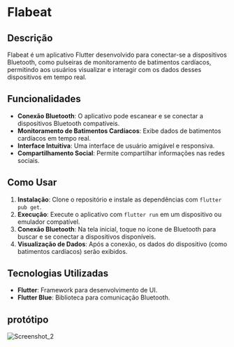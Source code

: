 # Flabeat

## Descrição

Flabeat é um aplicativo Flutter desenvolvido para conectar-se a dispositivos Bluetooth, como pulseiras de monitoramento de batimentos cardíacos, permitindo aos usuários visualizar e interagir com os dados desses dispositivos em tempo real.

## Funcionalidades

- **Conexão Bluetooth**: O aplicativo pode escanear e se conectar a dispositivos Bluetooth compatíveis.
- **Monitoramento de Batimentos Cardíacos**: Exibe dados de batimentos cardíacos em tempo real.
- **Interface Intuitiva**: Uma interface de usuário amigável e responsiva.
- **Compartilhamento Social**: Permite compartilhar informações nas redes sociais.

## Como Usar

1. **Instalação**: Clone o repositório e instale as dependências com `flutter pub get`.
2. **Execução**: Execute o aplicativo com `flutter run` em um dispositivo ou emulador compatível.
3. **Conexão Bluetooth**: Na tela inicial, toque no ícone de Bluetooth para buscar e se conectar a dispositivos disponíveis.
4. **Visualização de Dados**: Após a conexão, os dados do dispositivo (como batimentos cardíacos) serão exibidos.

## Tecnologias Utilizadas

- **Flutter**: Framework para desenvolvimento de UI.
- **Flutter Blue**: Biblioteca para comunicação Bluetooth.



## protótipo
![Screenshot_2](https://github.com/jcr04/Flabeat.Flutter/assets/70778525/29a07455-2125-49dc-8299-a3d54dc4476d)
